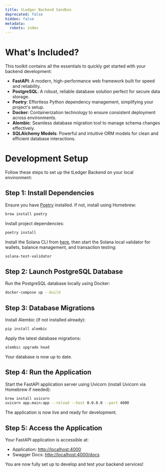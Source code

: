 ```yaml
---
title: tLedger Backend Sandbox
deprecated: false
hidden: false
metadata:
  robots: index
---
```

# What's Included?

This toolkit contains all the essentials to quickly get started with your backend development:

* **FastAPI**: A modern, high-performance web framework built for speed and reliability.
* **PostgreSQL**: A robust, reliable database solution perfect for secure data storage.
* **Poetry**: Effortless Python dependency management, simplifying your project's setup.
* **Docker**: Containerization technology to ensure consistent deployment across environments.
* **Alembic**: Seamless database migration tool to manage schema changes effectively.
* **SQLAlchemy Models**: Powerful and intuitive ORM models for clean and efficient database interactions.

# Development Setup

Follow these steps to set up the tLedger Backend on your local environment:

## Step 1: Install Dependencies

Ensure you have [Poetry](https://python-poetry.org/docs/) installed. If not, install using Homebrew:

```bash
brew install poetry
```

Install project dependencies:

```bash
poetry install
```

Install the Solana CLI from [here](https://solana.com/docs/intro/installation#install-the-solana-cli), then start the Solana local validator for wallets, balance management, and transaction testing:

```bash
solana-test-validator
```

## Step 2: Launch PostgreSQL Database

Run the PostgreSQL database locally using Docker:

```bash
docker-compose up --build
```

## Step 3: Database Migrations

Install Alembic (if not installed already):

```bash
pip install alembic
```

Apply the latest database migrations:

```bash
alembic upgrade head
```

Your database is now up to date.

## Step 4: Run the Application

Start the FastAPI application server using Uvicorn (install Uvicorn via Homebrew if needed):

```bash
brew install uvicorn
uvicorn app.main:app --reload --host 0.0.0.0 --port 4000
```

The application is now live and ready for development.

## Step 5: Access the Application

Your FastAPI application is accessible at:

* Application: [http://localhost:4000](http://localhost:4000)
* Swagger Docs: [http://localhost:4000/docs](http://localhost:4000/docs)

You are now fully set up to develop and test your backend services!